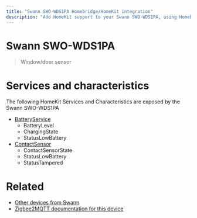 ```yaml
---
title: "Swann SWO-WDS1PA Homebridge/HomeKit integration"
description: "Add HomeKit support to your Swann SWO-WDS1PA, using Homebridge, Zigbee2MQTT and homebridge-z2m."
---
```

<!---
This file has been GENERATED using src/docgen/docgen.ts
DO NOT EDIT THIS FILE MANUALLY!
-->
# Swann SWO-WDS1PA
> Window/door sensor


# Services and characteristics
The following HomeKit Services and Characteristics are exposed by
the Swann SWO-WDS1PA

* [BatteryService](../../battery.md)
  * BatteryLevel
  * ChargingState
  * StatusLowBattery
* [ContactSensor](../../sensors.md)
  * ContactSensorState
  * StatusLowBattery
  * StatusTampered


# Related
* [Other devices from Swann](../index.md#swann)
* [Zigbee2MQTT documentation for this device](https://www.zigbee2mqtt.io/devices/SWO-WDS1PA.html)